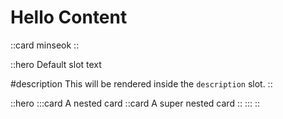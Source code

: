 # Hello Content

::card
minseok
::

::hero
Default slot text

#description
This will be rendered inside the `description` slot.
::

::hero
:::card
A nested card
::card
A super nested card
::
:::
::
